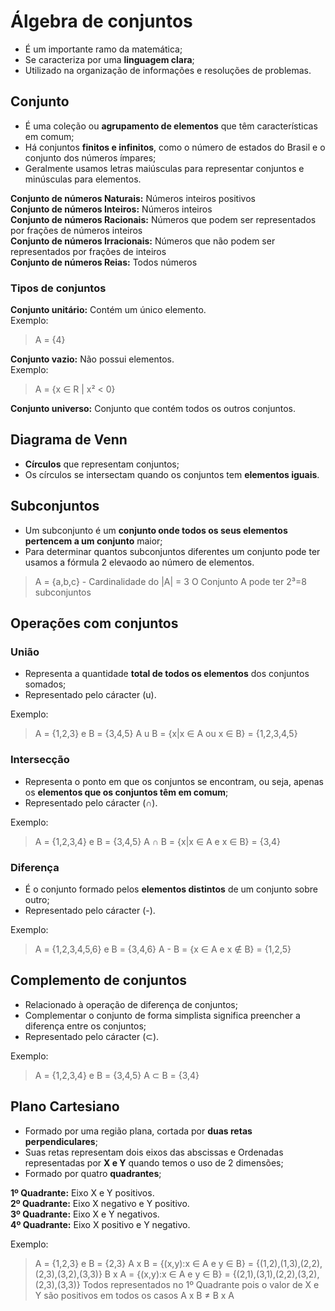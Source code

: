 # Álgebra de conjuntos

* É um importante ramo da matemática;
* Se caracteriza por uma **linguagem clara**;
* Utilizado na organização de informações e resoluções de problemas.

## Conjunto

* É uma coleção ou **agrupamento de elementos** que têm características em comum;
* Há conjuntos **finitos e infinitos**, como o número de estados do Brasil e o conjunto dos números ímpares;
* Geralmente usamos letras maiúsculas para representar conjuntos e minúsculas para elementos.  
  
**Conjunto de números Naturais:** Números inteiros positivos  
**Conjunto de números Inteiros:** Números inteiros  
**Conjunto de números Racionais:** Números que podem ser representados por frações de números inteiros  
**Conjunto de números Irracionais:** Números que não podem ser representados por frações de inteiros  
**Conjunto de números Reias:** Todos números

### Tipos de conjuntos

**Conjunto unitário:** Contém um único elemento.  
Exemplo:  
> A = {4}

**Conjunto vazio:** Não possui elementos.  
Exemplo:  
> A = {x ∈ R | x² < 0}

**Conjunto universo:** Conjunto que contém todos os outros conjuntos.  

## Diagrama de Venn

* **Círculos** que representam conjuntos;
* Os círculos se intersectam quando os conjuntos tem **elementos iguais**.

## Subconjuntos

* Um subconjunto é um **conjunto onde todos os seus elementos pertencem a um conjunto** maior;
* Para determinar quantos subconjuntos diferentes um conjunto pode ter usamos a fórmula 2 elevaodo ao número de elementos.  

> A = {a,b,c} - Cardinalidade do |A| = 3
> O Conjunto A pode ter 2³=8 subconjuntos

## Operações com conjuntos

### União

* Representa a quantidade **total de todos os elementos** dos conjuntos somados;
* Representado pelo cáracter (u).
  
Exemplo:  
> A = {1,2,3} e B = {3,4,5}
> A u B = {x|x ∈ A ou x ∈ B} = {1,2,3,4,5}

### Intersecção

* Representa o ponto em que os conjuntos se encontram, ou seja, apenas os **elementos que os conjuntos têm em comum**;
* Representado pelo cáracter (∩).
  
Exemplo:
> A = {1,2,3,4} e B = {3,4,5}
> A ∩ B = {x|x ∈ A e x ∈ B} = {3,4}

### Diferença

* É o conjunto formado pelos **elementos distintos** de um conjunto sobre outro;
* Representado pelo cáracter (-).
  
Exemplo:
> A = {1,2,3,4,5,6} e B = {3,4,6}
> A - B = {x ∈ A e x ∉ B} = {1,2,5}

## Complemento de conjuntos

* Relacionado à operação de diferença de conjuntos;
* Complementar o conjunto de forma simplista significa preencher a diferença entre os conjuntos;
* Representado pelo cáracter (⊂).
  
Exemplo:
> A = {1,2,3,4} e B = {3,4,5}
> A ⊂ B = {3,4}

## Plano Cartesiano

* Formado por uma região plana, cortada por **duas retas perpendiculares**;
* Suas retas representam dois eixos das abscissas e Ordenadas representadas por **X e Y** quando temos o uso de 2 dimensões;
* Formado por quatro **quadrantes**;

**1º Quadrante:** Eixo X e Y positivos.  
**2º Quadrante:** Eixo X negativo e Y positivo.  
**3º Quadrante:** Eixo X e Y negativos.  
**4º Quadrante:** Eixo X positivo e Y negativo.  
  
Exemplo:
> A = {1,2,3} e B = {2,3}
> A x B = {(x,y):x ∈ A e y ∈ B} = {(1,2),(1,3),(2,2),(2,3),(3,2),(3,3)}
> B x A = {(x,y):x ∈ A e y ∈ B} = {(2,1),(3,1),(2,2),(3,2),(2,3),(3,3)}
> Todos representados no 1º Quadrante pois o valor de X e Y são positivos em todos os casos
> A x B ≠ B x A
